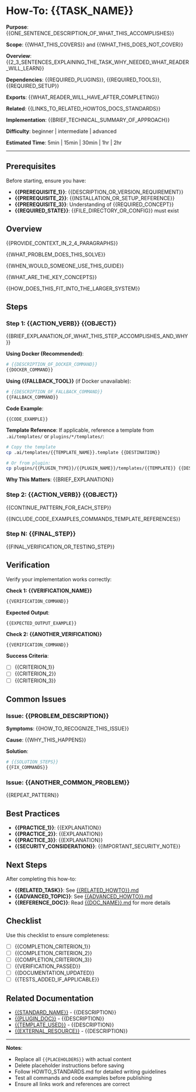 # How-To: {{TASK_NAME}}

**Purpose**: {{ONE_SENTENCE_DESCRIPTION_OF_WHAT_THIS_ACCOMPLISHES}}

**Scope**: {{WHAT_THIS_COVERS}} and {{WHAT_THIS_DOES_NOT_COVER}}

**Overview**: {{2_3_SENTENCES_EXPLAINING_THE_TASK_WHY_NEEDED_WHAT_READER_WILL_LEARN}}

**Dependencies**: {{REQUIRED_PLUGINS}}, {{REQUIRED_TOOLS}}, {{REQUIRED_SETUP}}

**Exports**: {{WHAT_READER_WILL_HAVE_AFTER_COMPLETING}}

**Related**: {{LINKS_TO_RELATED_HOWTOS_DOCS_STANDARDS}}

**Implementation**: {{BRIEF_TECHNICAL_SUMMARY_OF_APPROACH}}

**Difficulty**: beginner | intermediate | advanced

**Estimated Time**: 5min | 15min | 30min | 1hr | 2hr

---

## Prerequisites

Before starting, ensure you have:

- **{{PREREQUISITE_1}}**: {{DESCRIPTION_OR_VERSION_REQUIREMENT}}
- **{{PREREQUISITE_2}}**: {{INSTALLATION_OR_SETUP_REFERENCE}}
- **{{PREREQUISITE_3}}**: Understanding of {{REQUIRED_CONCEPT}}
- **{{REQUIRED_STATE}}**: {{FILE_DIRECTORY_OR_CONFIG}} must exist

## Overview

{{PROVIDE_CONTEXT_IN_2_4_PARAGRAPHS}}

{{WHAT_PROBLEM_DOES_THIS_SOLVE}}

{{WHEN_WOULD_SOMEONE_USE_THIS_GUIDE}}

{{WHAT_ARE_THE_KEY_CONCEPTS}}

{{HOW_DOES_THIS_FIT_INTO_THE_LARGER_SYSTEM}}

## Steps

### Step 1: {{ACTION_VERB}} {{OBJECT}}

{{BRIEF_EXPLANATION_OF_WHAT_THIS_STEP_ACCOMPLISHES_AND_WHY}}

**Using Docker (Recommended)**:
```bash
# {{DESCRIPTION_OF_DOCKER_COMMAND}}
{{DOCKER_COMMAND}}
```

**Using {{FALLBACK_TOOL}}** (if Docker unavailable):
```bash
# {{DESCRIPTION_OF_FALLBACK_COMMAND}}
{{FALLBACK_COMMAND}}
```

**Code Example**:
```{{LANGUAGE}}
{{CODE_EXAMPLE}}
```

**Template Reference**:
If applicable, reference a template from `.ai/templates/` or `plugins/*/templates/`:
```bash
# Copy the template
cp .ai/templates/{{TEMPLATE_NAME}}.template {{DESTINATION}}

# Or from plugin:
cp plugins/{{PLUGIN_TYPE}}/{{PLUGIN_NAME}}/templates/{{TEMPLATE}} {{DESTINATION}}
```

**Why This Matters**: {{BRIEF_EXPLANATION}}

### Step 2: {{ACTION_VERB}} {{OBJECT}}

{{CONTINUE_PATTERN_FOR_EACH_STEP}}

{{INCLUDE_CODE_EXAMPLES_COMMANDS_TEMPLATE_REFERENCES}}

### Step N: {{FINAL_STEP}}

{{FINAL_VERIFICATION_OR_TESTING_STEP}}

## Verification

Verify your implementation works correctly:

**Check 1: {{VERIFICATION_NAME}}**
```bash
{{VERIFICATION_COMMAND}}
```

**Expected Output**:
```
{{EXPECTED_OUTPUT_EXAMPLE}}
```

**Check 2: {{ANOTHER_VERIFICATION}}**
```bash
{{VERIFICATION_COMMAND}}
```

**Success Criteria**:
- [ ] {{CRITERION_1}}
- [ ] {{CRITERION_2}}
- [ ] {{CRITERION_3}}

## Common Issues

### Issue: {{PROBLEM_DESCRIPTION}}

**Symptoms**: {{HOW_TO_RECOGNIZE_THIS_ISSUE}}

**Cause**: {{WHY_THIS_HAPPENS}}

**Solution**:
```bash
# {{SOLUTION_STEPS}}
{{FIX_COMMANDS}}
```

### Issue: {{ANOTHER_COMMON_PROBLEM}}

{{REPEAT_PATTERN}}

## Best Practices

- **{{PRACTICE_1}}**: {{EXPLANATION}}
- **{{PRACTICE_2}}**: {{EXPLANATION}}
- **{{PRACTICE_3}}**: {{EXPLANATION}}
- **{{SECURITY_CONSIDERATION}}**: {{IMPORTANT_SECURITY_NOTE}}

## Next Steps

After completing this how-to:

- **{{RELATED_TASK}}**: See [{{RELATED_HOWTO}}.md]({{PATH_TO_RELATED_HOWTO}})
- **{{ADVANCED_TOPIC}}**: See [{{ADVANCED_HOWTO}}.md]({{PATH}})
- **{{REFERENCE_DOC}}**: Read [{{DOC_NAME}}.md]({{PATH}}) for more details

## Checklist

Use this checklist to ensure completeness:

- [ ] {{COMPLETION_CRITERION_1}}
- [ ] {{COMPLETION_CRITERION_2}}
- [ ] {{COMPLETION_CRITERION_3}}
- [ ] {{VERIFICATION_PASSED}}
- [ ] {{DOCUMENTATION_UPDATED}}
- [ ] {{TESTS_ADDED_IF_APPLICABLE}}

## Related Documentation

- [{{STANDARD_NAME}}](../docs/{{STANDARD}}.md) - {{DESCRIPTION}}
- [{{PLUGIN_DOC}}](../plugins/{{PATH}}/README.md) - {{DESCRIPTION}}
- [{{TEMPLATE_USED}}](../templates/{{TEMPLATE}}.template) - {{DESCRIPTION}}
- [{{EXTERNAL_RESOURCE}}]({{URL}}) - {{DESCRIPTION}}

---

**Notes**:
- Replace all `{{PLACEHOLDERS}}` with actual content
- Delete placeholder instructions before saving
- Follow HOWTO_STANDARDS.md for detailed writing guidelines
- Test all commands and code examples before publishing
- Ensure all links work and references are correct
